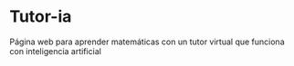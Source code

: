 # Tutor-ia
Página web para aprender matemáticas con un tutor virtual que funciona con inteligencia artificial
